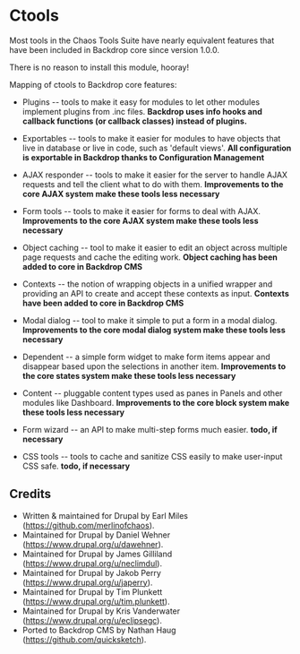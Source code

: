 Ctools
======

Most tools in the Chaos Tools Suite have nearly equivalent features that have
been included in Backdrop core since version 1.0.0.

There is no reason to install this module, hooray!

Mapping of ctools to Backdrop core features:

* Plugins -- tools to make it easy for modules to let other modules implement
  plugins from .inc files. **Backdrop uses info hooks and callback functions (or
  callback classes) instead of plugins.**

* Exportables -- tools to make it easier for modules to have objects that live
  in database or live in code, such as 'default views'. **All configuration is
  exportable in Backdrop thanks to Configuration Management**

* AJAX responder -- tools to make it easier for the server to handle AJAX
  requests and tell the client what to do with them. **Improvements to the core
  AJAX system make these tools less necessary**

* Form tools -- tools to make it easier for forms to deal with AJAX.
  **Improvements to the core AJAX system make these tools less necessary**

* Object caching -- tool to make it easier to edit an object across multiple
  page requests and cache the editing work. **Object caching has been added to
  core in Backdrop CMS**

* Contexts -- the notion of wrapping objects in a unified wrapper and providing
  an API to create and accept these contexts as input. **Contexts have been
  added to core in Backdrop CMS**

* Modal dialog -- tool to make it simple to put a form in a modal dialog.
  **Improvements to the core modal dialog system make these tools less
  necessary**

* Dependent -- a simple form widget to make form items appear and disappear
  based upon the selections in another item. **Improvements to the core states
  system make these tools less necessary**

* Content -- pluggable content types used as panes in Panels and other modules
  like Dashboard. **Improvements to the core block system make these tools less
  necessary**

* Form wizard -- an API to make multi-step forms much easier. **todo, if
  necessary**

* CSS tools -- tools to cache and sanitize CSS easily to make user-input CSS
  safe. **todo, if necessary**


Credits
-------

- Written & maintained for Drupal by Earl Miles (https://github.com/merlinofchaos).
- Maintained for Drupal by Daniel Wehner (https://www.drupal.org/u/dawehner).
- Maintained for Drupal by James Gilliland (https://www.drupal.org/u/neclimdul).
- Maintained for Drupal by Jakob Perry (https://www.drupal.org/u/japerry).
- Maintained for Drupal by Tim Plunkett (https://www.drupal.org/u/tim.plunkett).
- Maintained for Drupal by Kris Vanderwater (https://www.drupal.org/u/eclipsegc).
- Ported to Backdrop CMS by Nathan Haug (https://github.com/quicksketch).
